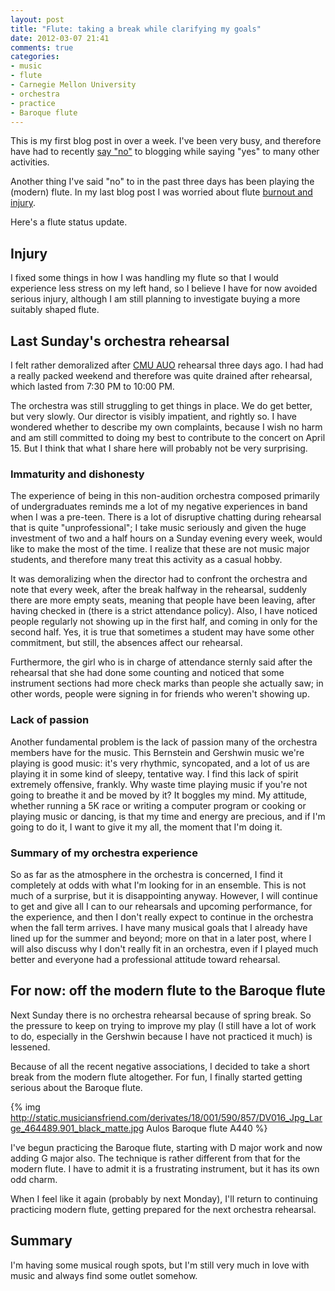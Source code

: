 ```yaml
---
layout: post
title: "Flute: taking a break while clarifying my goals"
date: 2012-03-07 21:41
comments: true
categories:
- music
- flute
- Carnegie Mellon University
- orchestra
- practice
- Baroque flute
---
```

This is my first blog post in over a week. I've been very busy, and therefore have had to recently [say "no"](/blog/2012/02/23/saying-no-in-order-to-say-yes/) to blogging while saying "yes" to many other activities.

Another thing I've said "no" to in the past three days has been playing the (modern) flute. In my last blog post I was worried about flute [burnout and injury](/blog/2012/02/27/flute-practice-dealing-with-burnout-and-injury).

Here's a flute status update.

<!--more-->

## Injury

I fixed some things in how I was handling my flute so that I would experience less stress on my left hand, so I believe I have for now avoided serious injury, although I am still planning to investigate buying a more suitably shaped flute.

## Last Sunday's orchestra rehearsal

I felt rather demoralized after [CMU AUO](http://www.andrew.cmu.edu/user/auo/) rehearsal three days ago. I had had a really packed weekend and therefore was quite drained after rehearsal, which lasted from 7:30 PM to 10:00 PM.

The orchestra was still struggling to get things in place. We do get better, but very slowly. Our director is visibly impatient, and rightly so. I have wondered whether to describe my own complaints, because I wish no harm and am still committed to doing my best to contribute to the concert on April 15. But I think that what I share here will probably not be very surprising.

### Immaturity and dishonesty

The experience of being in this non-audition orchestra composed primarily of undergraduates reminds me a lot of my negative experiences in band when I was a pre-teen. There is a lot of disruptive chatting during rehearsal that is quite "unprofessional"; I take music seriously and given the huge investment of two and a half hours on a Sunday evening every week, would like to make the most of the time. I realize that these are not music major students, and therefore many treat this activity as a casual hobby.

It was demoralizing when the director had to confront the orchestra and note that every week, after the break halfway in the rehearsal, suddenly there are more empty seats, meaning that people have been leaving, after having checked in (there is a strict attendance policy). Also, I have noticed people regularly not showing up in the first half, and coming in only for the second half. Yes, it is true that sometimes a student may have some other commitment, but still, the absences affect our rehearsal.

Furthermore, the girl who is in charge of attendance sternly said after the rehearsal that she had done some counting and noticed that some instrument sections had more check marks than people she actually saw; in other words, people were signing in for friends who weren't showing up.

### Lack of passion

Another fundamental problem is the lack of passion many of the orchestra members have for the music. This Bernstein and Gershwin music we're playing is good music: it's very rhythmic, syncopated, and a lot of us are playing it in some kind of sleepy, tentative way. I find this lack of spirit extremely offensive, frankly. Why waste time playing music if you're not going to breathe it and be moved by it? It boggles my mind. My attitude, whether running a 5K race or writing a computer program or cooking or playing music or dancing, is that my time and energy are precious, and if I'm going to do it, I want to give it my all, the moment that I'm doing it.

### Summary of my orchestra experience

So as far as the atmosphere in the orchestra is concerned, I find it completely at odds with what I'm looking for in an ensemble. This is not much of a surprise, but it is disappointing anyway. However, I will continue to get and give all I can to our rehearsals and upcoming performance, for the experience, and then I don't really expect to continue in the orchestra when the fall term arrives. I have many musical goals that I already have lined up for the summer and beyond; more on that in a later post, where I will also discuss why I don't really fit in an orchestra, even if I played much better and everyone had a professional attitude toward rehearsal.

## For now: off the modern flute to the Baroque flute

Next Sunday there is no orchestra rehearsal because of spring break. So the pressure to keep on trying to improve my play (I still have a lot of work to do, especially in the Gershwin because I have not practiced it much) is lessened.

Because of all the recent negative associations, I decided to take a short break from the modern flute altogether. For fun, I finally started getting serious about the Baroque flute.

{% img http://static.musiciansfriend.com/derivates/18/001/590/857/DV016_Jpg_Large_464489.901_black_matte.jpg Aulos Baroque flute A440 %}

I've begun practicing the Baroque flute, starting with D major work and now adding G major also. The technique is rather different from that for the modern flute. I have to admit it is a frustrating instrument, but it has its own odd charm.

When I feel like it again (probably by next Monday), I'll return to continuing practicing modern flute, getting prepared for the next orchestra rehearsal.

## Summary

I'm having some musical rough spots, but I'm still very much in love with music and always find some outlet somehow.
